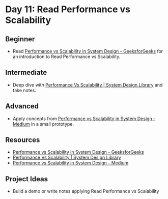 # Day 11: Read Performance vs Scalability

## Beginner
- Read [Performance vs Scalability in System Design - GeeksforGeeks](//duckduckgo.com/l/?uddg=https%3A%2F%2Fwww.geeksforgeeks.org%2Fperformance%2Dvs%2Dscalability%2Din%2Dsystem%2Ddesign%2F&rut=18ee74f6a0639f6c4936b0393ffd0b35cdeb8163ab0ff3437c226b5bdebf67f1) for an introduction to Read Performance vs Scalability.

## Intermediate
- Deep dive with [Performance Vs Scalability | System Design Library](//duckduckgo.com/l/?uddg=https%3A%2F%2Fleetdesign.com%2Flibrary%2Fperformance_vs_scalability&rut=7f2b5e2e7540c941cae430c9609136b748c343163780694c862e9a5a28fe99f0) and take notes.

## Advanced
- Apply concepts from [Performance vs Scalability in System Design - Medium](//duckduckgo.com/l/?uddg=https%3A%2F%2Fmedium.com%2F%40jamesvaresamuel%2Fperformance%2Dvs%2Dscalability%2Din%2Dsystem%2Ddesign%2D9acb0b723792&rut=a5df6f58bfef77bdee1506d0231725b0fae7b751cff86c55569e788445b74629) in a small prototype.

## Resources
- [Performance vs Scalability in System Design - GeeksforGeeks](//duckduckgo.com/l/?uddg=https%3A%2F%2Fwww.geeksforgeeks.org%2Fperformance%2Dvs%2Dscalability%2Din%2Dsystem%2Ddesign%2F&rut=18ee74f6a0639f6c4936b0393ffd0b35cdeb8163ab0ff3437c226b5bdebf67f1)
- [Performance Vs Scalability | System Design Library](//duckduckgo.com/l/?uddg=https%3A%2F%2Fleetdesign.com%2Flibrary%2Fperformance_vs_scalability&rut=7f2b5e2e7540c941cae430c9609136b748c343163780694c862e9a5a28fe99f0)
- [Performance vs Scalability in System Design - Medium](//duckduckgo.com/l/?uddg=https%3A%2F%2Fmedium.com%2F%40jamesvaresamuel%2Fperformance%2Dvs%2Dscalability%2Din%2Dsystem%2Ddesign%2D9acb0b723792&rut=a5df6f58bfef77bdee1506d0231725b0fae7b751cff86c55569e788445b74629)

## Project Ideas
- Build a demo or write notes applying Read Performance vs Scalability
